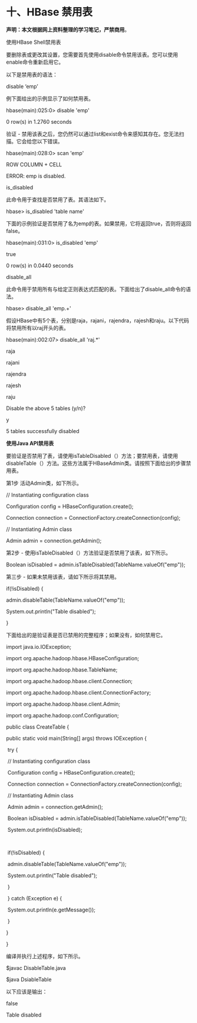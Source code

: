 # 十、HBase 禁用表  

**声明：本文根据网上资料整理的学习笔记，严禁商用**。

使用HBase Shell禁用表

 

要删除表或更改其设置，您需要首先使用disable命令禁用该表。您可以使用enable命令重新启用它。

以下是禁用表的语法：

disable ‘emp’

例下面给出的示例显示了如何禁用表。 

hbase(main):025:0> disable 'emp'

0 row(s) in 1.2760 seconds

验证 - 禁用该表之后，您仍然可以通过list和exist命令来感知其存在。您无法扫描。它会给您以下错误。 

hbase(main):028:0> scan 'emp'

ROW         COLUMN + CELL

ERROR: emp is disabled.

is_disabled



此命令用于查找是否禁用了表。其语法如下。

hbase> is_disabled 'table name'

下面的示例验证是否禁用了名为emp的表。如果禁用，它将返回true，否则将返回false。

hbase(main):031:0> is_disabled 'emp'

true

0 row(s) in 0.0440 seconds

disable_all

此命令用于禁用所有与给定正则表达式匹配的表。下面给出了disable_all命令的语法。

 

hbase> disable_all 'emp.+'

假设HBase中有5个表，分别是raja，rajani，rajendra，rajesh和raju。以下代码将禁用所有以raj开头的表。

 

hbase(main):002:07> disable_all 'raj.*'

raja

rajani

rajendra

rajesh

raju

Disable the above 5 tables (y/n)?

y

5 tables successfully disabled

 

**使用Java API禁用表**

要验证是否禁用了表，请使用isTableDisabled（）方法；要禁用表，请使用disableTable（）方法。这些方法属于HBaseAdmin类。请按照下面给出的步骤禁用表。

第1步 活动Admin类，如下所示。

 

// Instantiating configuration class

Configuration config = HBaseConfiguration.create();

Connection connection = ConnectionFactory.createConnection(config);

// Instantiating Admin class

Admin admin = connection.getAdmin();

第2步 - 使用isTableDisabled（）方法验证是否禁用了该表，如下所示。

 

Boolean isDisabled =  admin.isTableDisabled(TableName.valueOf("emp"));

第三步 - 如果未禁用该表，请如下所示将其禁用。

 

if(!isDisabled) {

   admin.disableTable(TableName.valueOf("emp"));

   System.out.println("Table disabled");

}



下面给出的是验证表是否已禁用的完整程序；如果没有，如何禁用它。

import java.io.IOException; 

import org.apache.hadoop.hbase.HBaseConfiguration;

import org.apache.hadoop.hbase.TableName;

import org.apache.hadoop.hbase.client.Connection;

import org.apache.hadoop.hbase.client.ConnectionFactory;

import org.apache.hadoop.hbase.client.Admin; 

import org.apache.hadoop.conf.Configuration;

public class CreateTable { 

   public static void main(String[] args) throws IOException {

​      try {

​         // Instantiating configuration class

​         Configuration config = HBaseConfiguration.create();

​         Connection connection = ConnectionFactory.createConnection(config);

​         // Instantiating Admin class

​         Admin  admin = connection.getAdmin();

 

​         Boolean isDisabled =  admin.isTableDisabled(TableName.valueOf("emp"));

​         System.out.println(isDisabled);

​         

​         if(!isDisabled) {

​            admin.disableTable(TableName.valueOf("emp"));

​            System.out.println("Table disabled");

​         }

​      } catch (Exception e) {

​         System.out.println(e.getMessage());

​      }

   }

}

编译并执行上述程序，如下所示。

 

$javac DisableTable.java

$java DsiableTable

以下应该是输出：

 

false

Table disabled